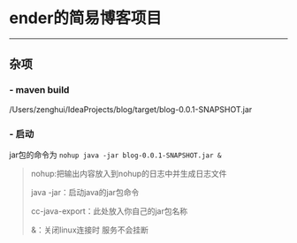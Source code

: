 # ender的简易博客项目
---
杂项
---
### - maven build
/Users/zenghui/IdeaProjects/blog/target/blog-0.0.1-SNAPSHOT.jar
### - 启动
jar包的命令为
```nohup java -jar blog-0.0.1-SNAPSHOT.jar &```
>nohup:把输出内容放入到nohup的日志中并生成日志文件
>
>java -jar：启动java的jar包命令
>
>cc-java-export：此处放入你自己的jar包名称
>
>&：关闭linux连接时 服务不会挂断
